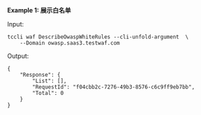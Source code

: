 **Example 1: 展示白名单**



Input: 

```
tccli waf DescribeOwaspWhiteRules --cli-unfold-argument  \
    --Domain owasp.saas3.testwaf.com
```

Output: 
```
{
    "Response": {
        "List": [],
        "RequestId": "f04cbb2c-7276-49b3-8576-c6c9ff9eb7bb",
        "Total": 0
    }
}
```

